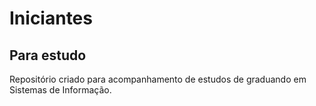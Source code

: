 # Iniciantes
## Para estudo
Repositório criado para acompanhamento de estudos de graduando em Sistemas de Informação.
